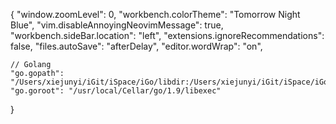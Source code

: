
{
    "window.zoomLevel": 0,
    "workbench.colorTheme": "Tomorrow Night Blue",
    "vim.disableAnnoyingNeovimMessage": true,
    "workbench.sideBar.location": "left",
    "extensions.ignoreRecommendations": false,
    "files.autoSave": "afterDelay",
    "editor.wordWrap": "on",


    // Golang
    "go.gopath": "/Users/xiejunyi/iGit/iSpace/iGo/libdir:/Users/xiejunyi/iGit/iSpace/iGo/workdir",
    "go.goroot": "/usr/local/Cellar/go/1.9/libexec"
}
